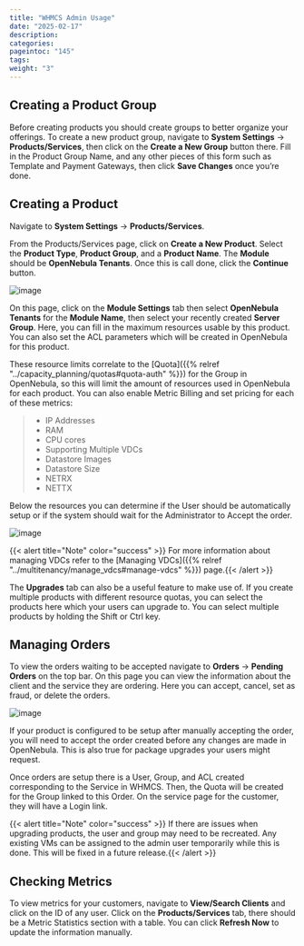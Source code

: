 ```yaml
---
title: "WHMCS Admin Usage"
date: "2025-02-17"
description:
categories:
pageintoc: "145"
tags:
weight: "3"
---
```


<a id="whmcs-tenants-admin"></a>

<!--# WHMCS Tenants Module Administrator Usage -->

## Creating a Product Group

Before creating products you should create groups to better organize your offerings.  To create a new product group, navigate to **System Settings** -> **Products/Services**, then click on the **Create a New Group** button there. Fill in the Product Group Name, and any other pieces of this form such as Template and Payment Gateways, then click **Save Changes** once you’re done.

## Creating a Product

Navigate to **System Settings** -> **Products/Services**.

From the Products/Services page, click on **Create a New Product**.  Select the **Product Type**, **Product Group**, and a **Product Name**.  The **Module** should be **OpenNebula Tenants**.  Once this is call done, click the **Continue** button.

![image](/images/whmcs_tenants_new_product.png)

On this page, click on the **Module Settings** tab then select **OpenNebula Tenants** for the **Module Name**, then select your recently created **Server Group**.  Here, you can fill in the maximum resources usable by this product. You can also set the ACL parameters which will be created in OpenNebula for this product.

These resource limits correlate to the [Quota]({{% relref "../capacity_planning/quotas#quota-auth" %}}) for the Group in OpenNebula, so this will limit the amount of resources used in OpenNebula for each product.  You can also enable Metric Billing and set pricing for each of these metrics:

> * IP Addresses
> * RAM
> * CPU cores
> * Supporting Multiple VDCs
> * Datastore Images
> * Datastore Size
> * NETRX
> * NETTX

Below the resources you can determine if the User should be automatically setup or if the system should wait for the Administrator to Accept the order.

![image](/images/whmcs_tenants_module_settings.png)

{{< alert title="Note" color="success" >}}
For more information about managing VDCs refer to the [Managing VDCs]({{% relref "../multitenancy/manage_vdcs#manage-vdcs" %}}) page.{{< /alert >}} 

The **Upgrades** tab can also be a useful feature to make use of.  If you create multiple products with different resource quotas, you can select the products here which your users can upgrade to.  You can select multiple products by holding the Shift or Ctrl key.

## Managing Orders

To view the orders waiting to be accepted navigate to **Orders** -> **Pending Orders** on the top bar. On this page you can view the information about the client and the service they are ordering. Here you can accept, cancel, set as fraud, or delete the orders.

![image](/images/whmcs_tenants_accept_order.png)

If your product is configured to be setup after manually accepting the order, you will need to accept the order created before any changes are made in OpenNebula. This is also true for package upgrades your users might request.

Once orders are setup there is a User, Group, and ACL created corresponding to the Service in WHMCS. Then, the Quota will be created for the Group linked to this Order. On the service page for the customer, they will have a Login link.

{{< alert title="Note" color="success" >}}
If there are issues when upgrading products, the user and group may need to be recreated. Any existing VMs can be assigned to the admin user temporarily while this is done. This will be fixed in a future release.{{< /alert >}} 

## Checking Metrics

To view metrics for your customers, navigate to **View/Search Clients** and click on the ID of any user. Click on the **Products/Services** tab, there should be a Metric Statistics section with a table. You can click **Refresh Now** to update the information manually.
